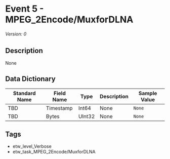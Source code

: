 # Event 5 - MPEG_2Encode/MuxforDLNA
###### Version: 0

## Description
None

## Data Dictionary
|Standard Name|Field Name|Type|Description|Sample Value|
|---|---|---|---|---|
|TBD|Timestamp|Int64|None|`None`|
|TBD|Bytes|UInt32|None|`None`|

## Tags
* etw_level_Verbose
* etw_task_MPEG_2Encode/MuxforDLNA